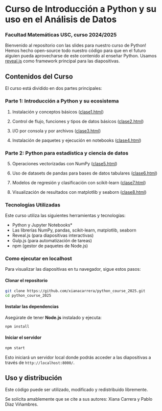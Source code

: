 # Curso de Introducción a Python y su uso en el Análisis de Datos
### Facultad Matemáticas USC, curso 2024/2025
Bienvenido al repositorio con las slides para nuestro curso de Python! Hemos hecho open-source todo nuestro código para que en el futuro alguien pueda aprovecharse de este contenido al enseñar Python. Usamos [reveal.js](https://revealjs.com/) como framework principal para las diapositivas.

## Contenidos del Curso

El curso está dividido en dos partes principales:

### Parte 1: Introducción a Python y su ecosistema
1. Instalación y conceptos básicos ([clase1.html](clase1.html))

2. Control de flujo, funciones y tipos de datos básicos ([clase2.html](clase2.html))

3. I/O por consola y por archivos ([clase3.html](clase3.html))

4. Instalación de paquetes y ejecución en notebooks ([clase4.html](clase4.html))

### Parte 2: Python para estadística y ciencia de datos
5. Operaciones vectorizadas con NumPy ([clase5.html](clase5.html))

6. Uso de datasets de pandas para bases de datos tabulares ([clase6.html](clase6.html))

7. Modelos de regresión y clasificación con scikit-learn ([clase7.html](clase7.html))

8. Visualización de resultados con matplotlib y seaborn ([clase8.html](clase8.html))

### Tecnologías Utilizadas
Este curso utiliza las siguientes herramientas y tecnologías:

- Python y Jupyter Notebooks*
- Las librerías NumPy, pandas, scikit-learn, matplotlib, seaborn
- Reveal.js (para diapositivas interactivas)
- Gulp.js (para automatización de tareas)
- npm (gestor de paquetes de Node.js)

### Como ejecutar en localhost
Para visualizar las diapositivas en tu navegador, sigue estos pasos:

#### Clonar el repositorio
```bash
git clone https://github.com/xianacarrera/python_course_2025.git
cd python_course_2025
```

#### Instalar las dependencias

Asegúrate de tener **Node.js** instalado y ejecuta:
```bash
npm install
```

#### Iniciar el servidor
```bash
npm start
```
Esto iniciará un servidor local donde podrás acceder a las diapositivas a través de `http://localhost:8000/`.


## Uso y distribución
Este código puede ser utilizado, modificado y redistribuido libremente. 

Se solicita amablemente que se cite a sus autores: Xiana Carrera y Pablo Díaz Viñambres.

